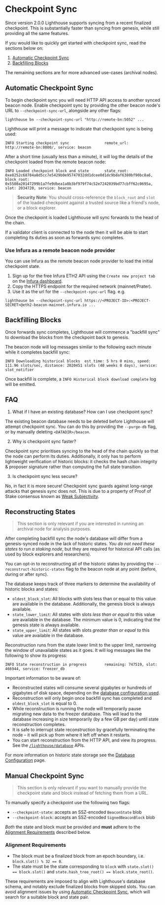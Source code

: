 # Checkpoint Sync

Since version 2.0.0 Lighthouse supports syncing from a recent finalized checkpoint. This is
substantially faster than syncing from genesis, while still providing all the same features.

If you would like to quickly get started with checkpoint sync, read the sections below on:

1. [Automatic Checkpoint Sync](#automatic-checkpoint-sync)
2. [Backfilling Blocks](#backfilling-blocks)

The remaining sections are for more advanced use-cases (archival nodes).

## Automatic Checkpoint Sync

To begin checkpoint sync you will need HTTP API access to another synced beacon node. Enable
checkpoint sync by providing the other beacon node's URL to `--checkpoint-sync-url`, alongside any
other flags:

```
lighthouse bn --checkpoint-sync-url "http://remote-bn:5052" ...
```

Lighthouse will print a message to indicate that checkpoint sync is being used:

```
INFO Starting checkpoint sync                remote_url: http://remote-bn:8000/, service: beacon
```

After a short time (usually less than a minute), it will log the details of the checkpoint
loaded from the remote beacon node:

```
INFO Loaded checkpoint block and state       state_root: 0xe8252c68784a8d5cc7e5429b0e95747032dd1dcee0d1dc9bdaf6380bf90bc8a6, block_root: 0x5508a20147299b1a7fe9dbea1a8b3bf979f74c52e7242039bd77cbff62c0695a, slot: 2034720, service: beacon
```

> **Security Note**: You should cross-reference the `block_root` and `slot` of the loaded checkpoint
> against a trusted source like a friend's node, or a block explorer.

Once the checkpoint is loaded Lighthouse will sync forwards to the head of the chain.

If a validator client is connected to the node then it will be able to start completing its duties
as soon as forwards sync completes.

### Use Infura as a remote beacon node provider

You can use Infura as the remote beacon node provider to load the initial checkpoint state.

1. Sign up for the free Infura ETH2 API using the `Create new project tab` on the [Infura dashboard](https://infura.io/dashboard).
2. Copy the HTTPS endpoint for the required network (mainnet/Prater).
3. Use it as the url for the `--checkpoint-sync-url` flag.  e.g.
```
lighthouse bn --checkpoint-sync-url https://<PROJECT-ID>:<PROJECT-SECRET>@eth2-beacon-mainnet.infura.io ...
```

## Backfilling Blocks

Once forwards sync completes, Lighthouse will commence a "backfill sync" to download the blocks
from the checkpoint back to genesis.

The beacon node will log messages similar to the following each minute while it completes backfill
sync:

```
INFO Downloading historical blocks  est_time: 5 hrs 0 mins, speed: 111.96 slots/sec, distance: 2020451 slots (40 weeks 0 days), service: slot_notifier
```

Once backfill is complete, a `INFO Historical block download complete` log will be emitted.

## FAQ

1. What if I have an existing database? How can I use checkpoint sync?

The existing beacon database needs to be deleted before Lighthouse will attempt checkpoint sync.
You can do this by providing the `--purge-db` flag, or by manually deleting `<DATADIR>/beacon`.

2. Why is checkpoint sync faster?

Checkpoint sync prioritises syncing to the head of the chain quickly so that the node can perform
its duties. Additionally, it only has to perform lightweight verification of historic blocks:
it checks the hash chain integrity & proposer signature rather than computing the full state
transition.

3. Is checkpoint sync less secure?

No, in fact it is more secure! Checkpoint sync guards against long-range attacks that
genesis sync does not. This is due to a property of Proof of Stake consensus known as [Weak
Subjectivity][weak-subj].

## Reconstructing States

> This section is only relevant if you are interested in running an archival node for analysis
> purposes.

After completing backfill sync the node's database will differ from a genesis-synced node in the
lack of historic states. _You do not need these states to run a staking node_, but they are required
for historical API calls (as used by block explorers and researchers).

You can opt-in to reconstructing all of the historic states by providing the
`--reconstruct-historic-states` flag to the beacon node at any point (before, during or after sync).

The database keeps track of three markers to determine the availability of historic blocks and
states:

* `oldest_block_slot`: All blocks with slots less than or equal to this value are available in the
  database. Additionally, the genesis block is always available.
* `state_lower_limit`: All states with slots _less than or equal to_ this value are available in
  the database. The minimum value is 0, indicating that the genesis state is always available.
* `state_upper_limit`: All states with slots _greater than or equal to_ this value are available
  in the database.

Reconstruction runs from the state lower limit to the upper limit, narrowing the window of
unavailable states as it goes. It will log messages like the following to show its progress:

```
INFO State reconstruction in progress        remaining: 747519, slot: 466944, service: freezer_db
```

Important information to be aware of:

* Reconstructed states will consume several gigabytes or hundreds of gigabytes of disk space,
  depending on the [database configuration used](./advanced_database.md).
* Reconstruction will only begin once backfill sync has completed and `oldest_block_slot` is
  equal to 0.
* While reconstruction is running the node will temporarily pause migrating new data to the
  freezer database. This will lead to the database increasing in size temporarily (by a few GB per
  day) until state reconstruction completes.
* It is safe to interrupt state reconstruction by gracefully terminating the node – it will pick up
  from where it left off when it restarts.
* You can start reconstruction from the HTTP API, and view its progress. See the
  [`/lighthouse/database`](./api-lighthouse.md) APIs.

For more information on historic state storage see the
[Database Configuration](./advanced_database.md) page.

## Manual Checkpoint Sync

> This section is only relevant if you want to manually provide the checkpoint state and
> block instead of fetching them from a URL.

To manually specify a checkpoint use the following two flags:

* `--checkpoint-state`: accepts an SSZ-encoded `BeaconState` blob
* `--checkpoint-block`: accepts an SSZ-encoded `SignedBeaconBlock` blob

_Both_ the state and block must be provided and **must** adhere to the [Alignment
Requirements](#alignment-requirements) described below.

### Alignment Requirements

* The block must be a finalized block from an epoch boundary, i.e. `block.slot() % 32 == 0`.
* The state must be the state corresponding to `block` with `state.slot() == block.slot()`
  and `state.hash_tree_root() == block.state_root()`.

These requirements are imposed to align with Lighthouse's database schema, and notably exclude
finalized blocks from skipped slots. You can avoid alignment issues by using
[Automatic Checkpoint Sync](#automatic-checkpoint-sync), which will search for a suitable block
and state pair.

[weak-subj]: https://blog.ethereum.org/2014/11/25/proof-stake-learned-love-weak-subjectivity/
